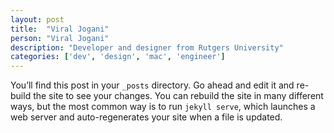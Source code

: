 ```yaml
---
layout: post
title:  "Viral Jogani"
person: "Viral Jogani"
description: "Developer and designer from Rutgers University"
categories: ['dev', 'design', 'mac', 'engineer']
---
```


You’ll find this post in your `_posts` directory. Go ahead and edit it and re-build the site to see your changes. You can rebuild the site in many different ways, but the most common way is to run `jekyll serve`, which launches a web server and auto-regenerates your site when a file is updated.
